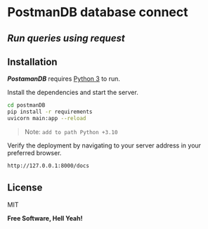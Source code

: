 # PostmanDB database connect #
## _Run queries using request_ ##

## Installation

**_PostamanDB_** requires [Python 3](https://www.python.org/downloads/)  to run.

Install the dependencies and start the server.

```sh
cd postmanDB
pip install -r requirements
uvicorn main:app --reload
```
> Note: `add to path Python +3.10`

Verify the deployment by navigating to your server address in
your preferred browser.

```sh
http://127.0.0.1:8000/docs
```

## License

MIT

**Free Software, Hell Yeah!**
